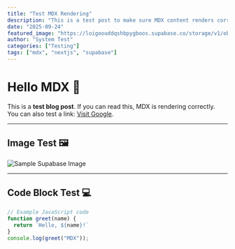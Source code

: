 ```yaml
---
title: "Test MDX Rendering"
description: "This is a test post to make sure MDX content renders correctly in Next.js with Supabase images."
date: "2025-09-24"
featured_image: "https://loigoouddqshbpygboos.supabase.co/storage/v1/object/public/blog-images/test-cover.jpg"
author: "System Test"
categories: ["Testing"]
tags: ["mdx", "nextjs", "supabase"]
---
```


# Hello MDX 🎉

This is a **test blog post**. If you can read this, MDX is rendering correctly.  
You can also test a link: [Visit Google](https://google.com).

---

## Image Test 🖼️

![Sample Supabase Image](https://loigoouddqshbpygboos.supabase.co/storage/v1/object/public/blog-images/test-image.jpg)

---

## Code Block Test 💻

```js
// Example JavaScript code
function greet(name) {
  return `Hello, ${name}!`
}
console.log(greet("MDX"));

